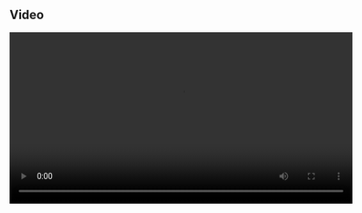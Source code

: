 

## Video

<video width="600" controls>
  <source src="https://https://github.com/SerhanTelatar/plate_recognition/blob/main/out.mp4" type="video/mp4">
</video>







